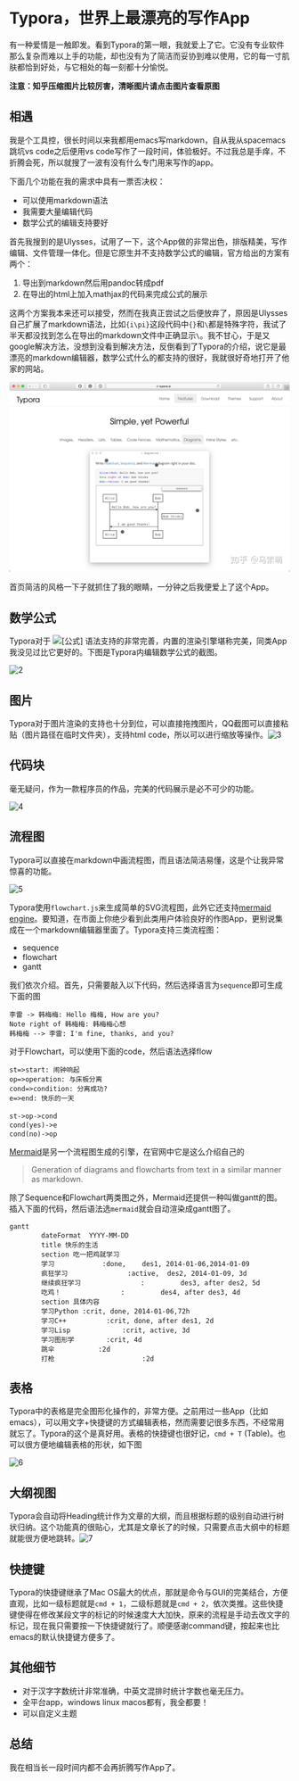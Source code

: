 

#  Typora，世界上最漂亮的写作App

有一种爱情是一触即发。看到Typora的第一眼，我就爱上了它。它没有专业软件那么复杂而难以上手的功能，却也没有为了简洁而妥协到难以使用，它的每一寸肌肤都恰到好处，与它相处的每一刻都十分愉悦。

**注意：知乎压缩图片比较厉害，清晰图片请点击图片查看原图**

## 相遇

我是个工具控，很长时间以来我都用emacs写markdown，自从我从spacemacs跳坑vs code之后便用vs code写作了一段时间，体验极好。不过我总是手痒，不折腾会死，所以就搜了一波有没有什么专门用来写作的app。

下面几个功能在我的需求中具有一票否决权：

- 可以使用markdown语法
- 我需要大量编辑代码
- 数学公式的编辑支持要好

首先我搜到的是Ulysses，试用了一下，这个App做的非常出色，排版精美，写作编辑、文件管理一体化。但是它原生并不支持数学公式的编辑，官方给出的方案有两个：

1. 导出到markdown然后用pandoc转成pdf
2. 在导出的html上加入mathjax的代码来完成公式的展示

这两个方案我本来还可以接受，然而在我真正尝试之后便放弃了，原因是Ulysses自己扩展了markdown语法，比如`{i\pi}`这段代码中`{}`和`\`都是特殊字符，我试了半天都没找到怎么在导出的markdown文件中正确显示`\`。我不甘心，于是又google解决方法，没想到没看到解决方法，反倒看到了Typora的介绍，说它是最漂亮的markdown编辑器，数学公式什么的都支持的很好，我就很好奇地打开了他家的网站。

![markdown](images/demo/markdown.jpg)

首页简洁的风格一下子就抓住了我的眼睛，一分钟之后我便爱上了这个App。

## **数学公式**

Typora对于 ![[公式]](https://www.zhihu.com/equation?tex=%5CLaTeX) 语法支持的非常完善，内置的渲染引擎堪称完美，同类App我没见过比它更好的。下图是Typora内编辑数学公式的截图。

![2](D:\notes\images\demo\2.jpg)

## **图片**

Typora对于图片渲染的支持也十分到位，可以直接拖拽图片，QQ截图可以直接粘贴（图片路径在临时文件夹），支持html code，所以可以进行缩放等操作。![3](D:\notes\images\demo\3.jpg)

## **代码块**

毫无疑问，作为一款程序员的作品，完美的代码展示是必不可少的功能。

![4](D:\notes\images\demo\4.jpg)

## **流程图**

Typora可以直接在markdown中画流程图，而且语法简洁易懂，这是个让我异常惊喜的功能。

![5](D:\notes\images\demo\5.jpg)

Typora使用`flowchart.js`来生成简单的SVG流程图，此外它还支持[mermaid engine](https://link.zhihu.com/?target=https%3A//mermaidjs.github.io/)。要知道，在市面上你绝少看到此类用户体验良好的作图App，更别说集成在一个markdown编辑器里面了。Typora支持三类流程图：

- sequence
- flowchart
- gantt

我们依次介绍。首先，只需要敲入以下代码，然后选择语言为`sequence`即可生成下面的图

```sequence
李雷 -> 韩梅梅: Hello 梅梅, How are you?
Note right of 韩梅梅: 韩梅梅心想
韩梅梅 --> 李雷: I'm fine, thanks, and you?
```

对于Flowchart，可以使用下面的code，然后语法选择flow

```flow
st=>start: 闹钟响起
op=>operation: 与床板分离
cond=>condition: 分离成功?
e=>end: 快乐的一天

st->op->cond
cond(yes)->e
cond(no)->op
```

[Mermaid](https://link.zhihu.com/?target=https%3A//mermaidjs.github.io/)是另一个流程图生成的引擎，在官网中它是这么介绍自己的

> Generation of diagrams and flowcharts from text in a similar manner as markdown.

除了Sequence和Flowchart两类图之外，Mermaid还提供一种叫做gantt的图。插入下面的代码，然后语法选`mermaid`就会自动渲染成gantt图了。

```mermaid
gantt
        dateFormat  YYYY-MM-DD
        title 快乐的生活
        section 吃一把鸡就学习
        学习            :done,    des1, 2014-01-06,2014-01-09
        疯狂学习               :active,  des2, 2014-01-09, 3d
        继续疯狂学习               :         des3, after des2, 5d
        吃鸡！               :         des4, after des3, 4d
        section 具体内容
        学习Python :crit, done, 2014-01-06,72h
        学习C++          :crit, done, after des1, 2d
        学习Lisp             :crit, active, 3d
        学习图形学        :crit, 4d
        跳伞           :2d
        打枪                      :2d
```

## **表格**

Typora中的表格是完全图形化操作的，非常方便。之前用过一些App（比如emacs），可以用文字+快捷键的方式编辑表格，然而需要记很多东西，不经常用就忘了。Typora的这个是真好用。表格的快捷键也很好记，`cmd + T` (Table)。也可以很方便地编辑表格的形状，如下图

![6](D:\notes\images\demo\6.jpg)

## **大纲视图**

Typora会自动将Heading统计作为文章的大纲，而且根据标题的级别自动进行树状归纳。这个功能真的很贴心，尤其是文章长了的时候，只需要点击大纲中的标题就能很方便地跳转。![7](D:\notes\images\demo\7.jpg)

## **快捷键**

Typora的快捷键继承了Mac OS最大的优点，那就是命令与GUI的完美结合，方便直观，比如一级标题就是`cmd + 1`，二级标题就是`cmd + 2`，依次类推。这些快捷键使得在修改某段文字的标记的时候速度大大加快，原来的流程是手动去改文字的标记，现在我只需要按一下快捷键就行了。顺便感谢command键，按起来也比emacs的默认快捷键方便多了。

## **其他细节**

- 对于汉字字数统计非常准确，中英文混排时统计字数也毫无压力。
- 全平台app，windows linux macos都有，我全都要！
- 可以自定义主题

## **总结**

我在相当长一段时间内都不会再折腾写作App了。